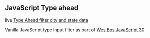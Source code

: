 ## JavaScript Type ahead

live [Type Ahead filter city and state data]()

Vanilla JavaScript type input filter as part of [Wes Bos JavaScript 30](https://javascript30.com/)
